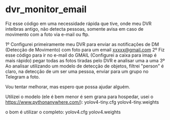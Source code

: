 # dvr_monitor_email

Fiz esse código em uma necessidade rápida que tive, onde meu DVR intelbras antigo, não detecta pessoas, somente avisa em caso de movimento com a foto via e-mail ou ftp.

1º Configurei primeiramente meu DVR para enviar as notificações de DM (Detecção de Movimento) com foto para um email xxxxx@gmail.com
2º Fiz esse código para ir no e-mail do GMAIL (Configurei a caixa para imap é mais rápido) pegar todas as fotos tiradas pelo DVR e analisar uma a uma
3º Ao analisar utilizando um modelo de detecção de objetos, filtrei "person" é claro, na detecção de um ser uma pessoa, enviar para um grupo no Telegram a foto.


Vou tentar melhorar, mas espero que possa ajudar alguém.

Utilizei o modelo (ele é bem menor é sem grana para hospedar, usei o https://www.pythonanywhere.com/):
yolov4-tiny.cfg
yolov4-tiny.weights

o bom é utilizar o completo:
yolov4.cfg
yolov4.weights




